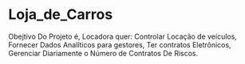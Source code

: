 # Loja_de_Carros

Obejtivo Do Projeto é, Locadora quer: Controlar Locação de veículos, Fornecer Dados Analíticos para gestores, Ter contratos Eletrônicos, Gerenciar Diariamente o Número de Contratos De Riscos.
